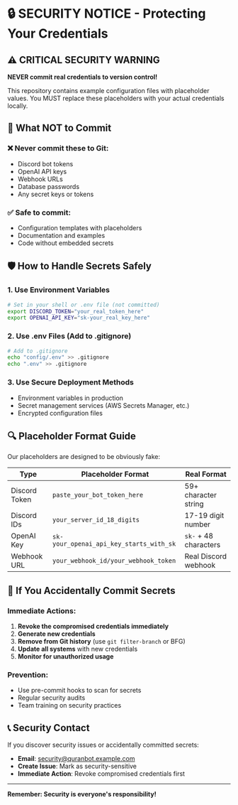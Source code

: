 # 🔒 SECURITY NOTICE - Protecting Your Credentials

## ⚠️ CRITICAL SECURITY WARNING

**NEVER commit real credentials to version control!**

This repository contains example configuration files with placeholder values.
You MUST replace these placeholders with your actual credentials locally.

## 🚨 What NOT to Commit

### ❌ Never commit these to Git:
- Discord bot tokens
- OpenAI API keys
- Webhook URLs
- Database passwords
- Any secret keys or tokens

### ✅ Safe to commit:
- Configuration templates with placeholders
- Documentation and examples
- Code without embedded secrets

## 🛡️ How to Handle Secrets Safely

### 1. Use Environment Variables
```bash
# Set in your shell or .env file (not committed)
export DISCORD_TOKEN="your_real_token_here"
export OPENAI_API_KEY="sk-your_real_key_here"
```

### 2. Use .env Files (Add to .gitignore)
```bash
# Add to .gitignore
echo "config/.env" >> .gitignore
echo ".env" >> .gitignore
```

### 3. Use Secure Deployment Methods
- Environment variables in production
- Secret management services (AWS Secrets Manager, etc.)
- Encrypted configuration files

## 🔍 Placeholder Format Guide

Our placeholders are designed to be obviously fake:

| Type | Placeholder Format | Real Format |
|------|-------------------|-------------|
| Discord Token | `paste_your_bot_token_here` | 59+ character string |
| Discord IDs | `your_server_id_18_digits` | 17-19 digit number |
| OpenAI Key | `sk-your_openai_api_key_starts_with_sk` | `sk-` + 48 characters |
| Webhook URL | `your_webhook_id/your_webhook_token` | Real Discord webhook |

## 🚨 If You Accidentally Commit Secrets

### Immediate Actions:
1. **Revoke the compromised credentials immediately**
2. **Generate new credentials**
3. **Remove from Git history** (use `git filter-branch` or BFG)
4. **Update all systems** with new credentials
5. **Monitor for unauthorized usage**

### Prevention:
- Use pre-commit hooks to scan for secrets
- Regular security audits
- Team training on security practices

## 📞 Security Contact

If you discover security issues or accidentally committed secrets:
- **Email**: security@quranbot.example.com
- **Create Issue**: Mark as security-sensitive
- **Immediate Action**: Revoke compromised credentials first

---

**Remember: Security is everyone's responsibility!**
